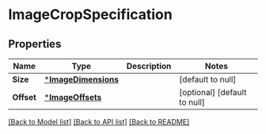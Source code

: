 # ImageCropSpecification

## Properties
Name | Type | Description | Notes
------------ | ------------- | ------------- | -------------
**Size** | [***ImageDimensions**](ImageDimensions.md) |  | [default to null]
**Offset** | [***ImageOffsets**](ImageOffsets.md) |  | [optional] [default to null]

[[Back to Model list]](../README.md#documentation-for-models) [[Back to API list]](../README.md#documentation-for-api-endpoints) [[Back to README]](../README.md)

